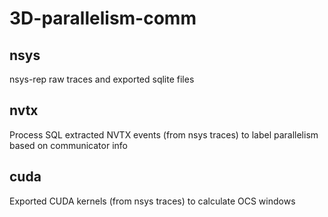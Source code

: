 # 3D-parallelism-comm

## nsys
nsys-rep raw traces and exported sqlite files

## nvtx
Process SQL extracted NVTX events (from nsys traces) to label parallelism based on communicator info

## cuda 
Exported CUDA kernels (from nsys traces) to calculate OCS windows
